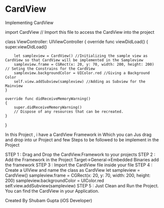 # CardView
Implementing CardView

import CardView // Import this file to access the CardView into the project 

class ViewController: UIViewController
{
    override func viewDidLoad()
    {
        super.viewDidLoad()
        
        let sampleview = CardView() //Initializing the sample view as CardView so that CardView will be implemented in the Sampleview
        sampleview.frame = CGRect(x: 20, y: 70, width: 200, height: 200) // Seting the Constrains for the CardView
        sampleview.backgroundColor = UIColor.red //Giving a Background Color
        self.view.addSubview(sampleview) //Adding as Subview for the Mainview
    }

    override func didReceiveMemoryWarning()
    {
        super.didReceiveMemoryWarning()
        // Dispose of any resources that can be recreated.
    }
}


In this Project , i have a CardView Framework in Which you can Jus drag and drop into ur Project and few Steps to be followed to be implement in the Project

STEP 1 : Drag and Drop the CardView.Framework to your projects 
STEP 2 : Add the Framework in the Project Target->General->Embedded Binaries add the framework 
STEP 3 : Import the CardView file inside your file 
STEP 4 : Create a UIView and name the class as CardView
          let sampleview = CardView()
          sampleview.frame = CGRect(x: 20, y: 70, width: 200, height: 200)
          sampleview.backgroundColor = UIColor.red
          self.view.addSubview(sampleview)
STEP 5 : Just Clean and Run the Project. You can find the CardView in your Application.


Created By Shubam Gupta (iOS Developer)

